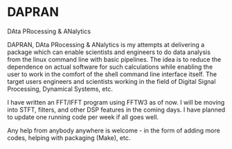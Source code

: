# DAPRAN
DAta PRocessing &amp; ANalytics

DAPRAN, DAta PRocessing &amp; ANalytics is my attempts at delivering a package which can enable scientists and engineers to do 
data analysis from the linux command line with basic pipelines. The idea is to reduce the dependence on actual software for 
such calculations while enabling the user to work in the comfort of the shell command line interface itself. The target users
engineers and scientists working in the field of Digital Signal Processing, Dynamical Systems, etc.

I have written an FFT/IFFT program using FFTW3 as of now. I will be moving into STFT, filters, and other DSP features in the coming days.
I have planned to update one running code per week if all goes well.

Any help from anybody anywhere is welcome - in the form of adding more codes, helping with packaging (Make), etc.
